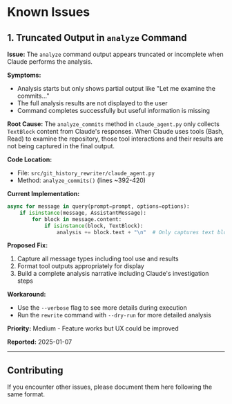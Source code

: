 # Known Issues

## 1. Truncated Output in `analyze` Command

**Issue:** The `analyze` command output appears truncated or incomplete when Claude performs the analysis.

**Symptoms:**
- Analysis starts but only shows partial output like "Let me examine the commits..." 
- The full analysis results are not displayed to the user
- Command completes successfully but useful information is missing

**Root Cause:** 
The `analyze_commits` method in `claude_agent.py` only collects `TextBlock` content from Claude's responses. When Claude uses tools (Bash, Read) to examine the repository, those tool interactions and their results are not being captured in the final output.

**Code Location:** 
- File: `src/git_history_rewriter/claude_agent.py`
- Method: `analyze_commits()` (lines ~392-420)

**Current Implementation:**
```python
async for message in query(prompt=prompt, options=options):
    if isinstance(message, AssistantMessage):
        for block in message.content:
            if isinstance(block, TextBlock):
                analysis += block.text + "\n"  # Only captures text blocks
```

**Proposed Fix:**
1. Capture all message types including tool use and results
2. Format tool outputs appropriately for display
3. Build a complete analysis narrative including Claude's investigation steps

**Workaround:**
- Use the `--verbose` flag to see more details during execution
- Run the `rewrite` command with `--dry-run` for more detailed analysis

**Priority:** Medium - Feature works but UX could be improved

**Reported:** 2025-01-07

---

## Contributing

If you encounter other issues, please document them here following the same format.